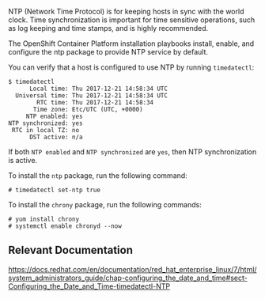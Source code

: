 NTP (Network Time Protocol) is for keeping hosts in sync with the world clock. Time synchronization is important for time sensitive operations, such as log keeping and time stamps, and is highly recommended.

The OpenShift Container Platform installation playbooks install, enable, and configure the ntp package to provide NTP service by default.

You can verify that a host is configured to use NTP by running `timedatectl`:
```
$ timedatectl
      Local time: Thu 2017-12-21 14:58:34 UTC
  Universal time: Thu 2017-12-21 14:58:34 UTC
        RTC time: Thu 2017-12-21 14:58:34
       Time zone: Etc/UTC (UTC, +0000)
     NTP enabled: yes
NTP synchronized: yes
 RTC in local TZ: no
      DST active: n/a
```
If both `NTP enabled` and `NTP synchronized` are `yes`, then NTP synchronization is active.

To install the `ntp` package, run the following command:
```
# timedatectl set-ntp true
```

To install the `chrony` package, run the following commands:
```
# yum install chrony
# systemctl enable chronyd --now
```

## Relevant Documentation
https://docs.redhat.com/en/documentation/red_hat_enterprise_linux/7/html/system_administrators_guide/chap-configuring_the_date_and_time#sect-Configuring_the_Date_and_Time-timedatectl-NTP
